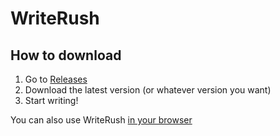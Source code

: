 # WriteRush

## How to download

1. Go to [Releases](https://github.com/levihanlen/writerush-releases/releases)
2. Download the latest version (or whatever version you want)
3. Start writing!

You can also use WriteRush [in your browser](https://app.writerush.net/)
